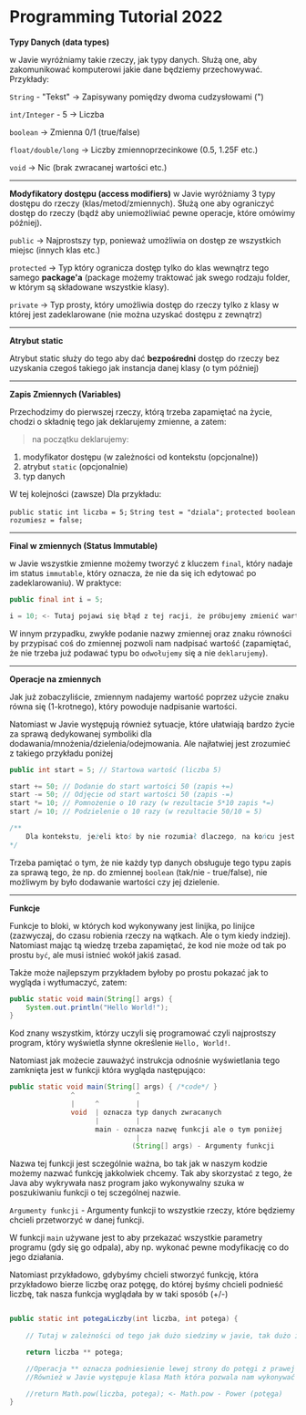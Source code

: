 # Programming Tutorial 2022

**Typy Danych (data types)**

w Javie wyróżniamy takie rzeczy,
jak typy danych. Służą one,
aby zakomunikować komputerowi 
jakie dane będziemy przechowywać.
Przykłady:


`String` - "Tekst" -> Zapisywany pomiędzy dwoma cudzysłowami (")

`int/Integer` - 5 -> Liczba

`boolean` -> Zmienna 0/1 (true/false)

`float/double/long` -> Liczby zmiennoprzecinkowe (0.5, 1.25F etc.)

`void` -> Nic (brak zwracanej wartości etc.)

---

**Modyfikatory dostępu (access modifiers)**
w Javie wyróżniamy 3 typy dostępu do rzeczy (klas/metod/zmiennych). Służą one aby ograniczyć dostęp do rzeczy (bądź aby uniemożliwiać pewne operacje, które omówimy później).

`public` -> Najprostszy typ, ponieważ umożliwia on dostęp ze wszystkich miejsc (innych klas etc.)

`protected` -> Typ który ogranicza dostęp tylko do
klas wewnątrz tego samego **package'a** (package możemy traktować jak swego rodzaju folder, w którym są składowane wszystkie klasy).

`private` -> Typ prosty, który umożliwia dostęp do rzeczy tylko z klasy w której jest zadeklarowane (nie można uzyskać dostępu z zewnątrz)

---

**Atrybut static**

Atrybut static służy do tego aby dać **bezpośredni** dostęp do rzeczy bez uzyskania czegoś takiego jak instancja danej klasy (o tym później)

---

**Zapis Zmiennych (Variables)**

Przechodzimy do pierwszej rzeczy, którą trzeba zapamiętać na życie, chodzi o składnię tego jak deklarujemy zmienne, a zatem:

> na początku deklarujemy:
1. modyfikator dostępu (w zależności od kontekstu (opcjonalne))
2. atrybut `static` (opcjonalnie)
3. typ danych

W tej kolejności (zawsze)
Dla przykładu:

`public static int liczba = 5;`
`String test = "dziala";`
`protected boolean rozumiesz = false;`

---

**Final w zmiennych (Status Immutable)**

w Javie wszystkie zmienne możemy tworzyć z kluczem `final`, który nadaje im status `immutable`, który oznacza, że nie da się ich edytować po zadeklarowaniu). W praktyce:
```java
public final int i = 5; 

i = 10; <- Tutaj pojawi się błąd z tej racji, że próbujemy zmienić wartość i podczas, gdy jest ona immutable

```

W innym przypadku, zwykłe podanie nazwy zmiennej oraz znaku równości by przypisać coś do zmiennej pozwoli nam nadpisać wartość (zapamiętać, że nie trzeba już podawać typu bo `odwołujemy` się a nie `deklarujemy`).

---

**Operacje na zmiennych**

Jak już zobaczyliście, zmiennym nadajemy wartość poprzez użycie znaku
równa się (1-krotnego), który powoduje nadpisanie wartości.

Natomiast w Javie występują również sytuacje, które ułatwiają bardzo życie za sprawą dedykowanej symboliki dla dodawania/mnożenia/dzielenia/odejmowania.
Ale najłatwiej jest zrozumieć z takiego przykładu poniżej

```java
public int start = 5; // Startowa wartość (liczba 5)

start += 50; // Dodanie do start wartości 50 (zapis +=)
start -= 50; // Odjęcie od start wartości 50 (zapis -=)
start *= 10; // Pomnożenie o 10 razy (w rezultacie 5*10 zapis *=)
start /= 10; // Podzielenie o 10 razy (w rezultacie 50/10 = 5)

/**
    Dla kontekstu, jeżeli ktoś by nie rozumiał dlaczego, na końcu jest 50/10. Wynika to z tego, że jak wykonujemy te operację jedna po drugiej, to *= 10 nadaje zmiennej start wartość 50, od której później dzielimy oraz każda z tych instrukcji bazuje na wyniku poprzedniej
*/

```
Trzeba pamiętać o tym, że nie każdy typ danych obsługuje tego typu zapis za sprawą tego, że np. do zmiennej `boolean` (tak/nie - true/false), nie możliwym by było dodawanie wartości czy jej dzielenie.

---

**Funkcje**

Funkcje to bloki, w których kod wykonywany jest linijka, po linijce (zazwyczaj, do czasu robienia rzeczy na wątkach. Ale o tym kiedy indziej).
Natomiast mając tą wiedzę trzeba zapamiętać, że kod nie może od tak po prostu `być`, ale musi istnieć wokół jakiś zasad.

Także może najlepszym przykładem byłoby po prostu pokazać jak to wygląda i wytłumaczyć, zatem:

```java
public static void main(String[] args) {
    System.out.println("Hello World!");
}
```
Kod znany wszystkim, którzy uczyli się programować czyli najprostszy program, który wyświetla słynne określenie `Hello, World!`.

Natomiast jak możecie zauważyć instrukcja odnośnie wyświetlania tego
zamknięta jest w funkcji która wygląda następująco:

```java
public static void main(String[] args) { /*code*/ }
               ^               ^            
               |     ^         |          
               void  | oznacza typ danych zwracanych
                     |         |
                     main - oznacza nazwę funkcji ale o tym poniżej
                               |
                              (String[] args) - Argumenty funkcji  
```                          

Nazwa tej funkcji jest sczególnie ważna, bo tak jak w naszym kodzie możemy nazwać funkcję jakkolwiek chcemy. Tak aby skorzystać z tego, że Java aby wykrywała nasz program jako wykonywalny szuka w poszukiwaniu funkcji o tej sczególnej nazwie.

`Argumenty funkcji` - Argumenty funkcji to wszystkie rzeczy, które będziemy chcieli przetworzyć w danej funkcji.

W funkcji `main` używane jest to aby przekazać wszystkie parametry programu (gdy się go odpala), aby np. wykonać pewne modyfikację co do jego działania.

Natomiast przykładowo, gdybyśmy chcieli stworzyć funkcję, która przykładowo bierze liczbę oraz potęgę, do której byśmy chcieli podnieść liczbę, tak nasza funkcja wyglądała by w taki sposób (+/-)

```java

public static int potegaLiczby(int liczba, int potega) {
    
    // Tutaj w zależności od tego jak dużo siedzimy w javie, tak dużo implementacji moglibyśmy znaleźć ale z racji, że nie chcę aby wam główka parowała to skupimy się na tej najprostszej a jakieś bardziej zaawansowane podam wam kiedy indziej 😎

    return liczba ** potega;

    //Operacja ** oznacza podniesienie lewej strony do potęgi z prawej strony. Warto zapamiętać aby nie męczyć.
    //Również w Javie występuje klasa Math która pozwala nam wykonywać takie operację, ale wytłumaczę wam tą klasę dokładniej później oraz częste rzeczy, których ja używam i prawdopodobnie z których i wy będziecie w miarę regularnie korzystać

    //return Math.pow(liczba, potega); <- Math.pow - Power (potęga)
}
```

